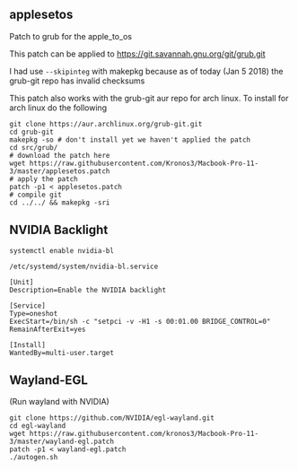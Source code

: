 ## applesetos
Patch to grub for the apple_to_os


This patch can be applied to https://git.savannah.gnu.org/git/grub.git

I had use `--skipinteg` with makepkg because as of today (Jan 5 2018) the grub-git repo has invalid checksums 

This patch also works with the grub-git aur repo for arch linux. To install for arch linux do the following

    git clone https://aur.archlinux.org/grub-git.git
    cd grub-git
    makepkg -so # don't install yet we haven't applied the patch
    cd src/grub/
    # download the patch here
    wget https://raw.githubusercontent.com/Kronos3/Macbook-Pro-11-3/master/applesetos.patch
    # apply the patch
    patch -p1 < applesetos.patch
    # compile git
    cd ../../ && makepkg -sri

## NVIDIA Backlight

`systemctl enable nvidia-bl`

`/etc/systemd/system/nvidia-bl.service`

    [Unit]
    Description=Enable the NVIDIA backlight

    [Service]
    Type=oneshot
    ExecStart=/bin/sh -c "setpci -v -H1 -s 00:01.00 BRIDGE_CONTROL=0"
    RemainAfterExit=yes

    [Install]
    WantedBy=multi-user.target
    
## Wayland-EGL
(Run wayland with NVIDIA)

    git clone https://github.com/NVIDIA/egl-wayland.git
    cd egl-wayland
    wget https://raw.githubusercontent.com/kronos3/Macbook-Pro-11-3/master/wayland-egl.patch
    patch -p1 < wayland-egl.patch
    ./autogen.sh
    
